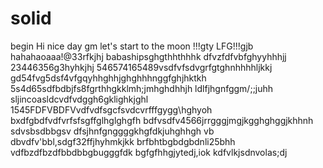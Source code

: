 # solid
begin
Hi
nice day
gm
let's start
to the moon !!!gty
LFG!!!gjb
hahahaoaaa!@33rfkjhj
babashipsghgthhthhhk
dfvzfdfvbfghyyhhhjj
23446356g3hyhkjhj
546574165489vsdfvfsdvgrfgtghnhhhhljkkj
gd54fvg5dsf4vfgqyhhghhjghghhhnggfghjhktkh
5s4d65sdfbdbjfs8fgrthhgkklmh;jmhghdhhjh
ldlfjhgnfggm/;;juhh
sljincoasldcvdfvdggh6gklighkjghl
1545FDFVBDFVvdfvdfsgcfsvdcvrfffgygg\hghyoh
bxdfgbdfvdfvrfsfsgffglhglghgfh
bdfvsdfv4566jrrgggjmgjkgghghggjkhhnh
sdvsbsdbbgsv dfsjhnfgnggggkhgfdkjuhghhgh
vb dbvdfv'bbl,sdgf32ffjhyhmkjkk
brfbhtbgbdgbdnli25bhh
vdfbzdfbzdfbbdbbgbugggfdk
bgfgfhhgjytedj,iok
kdfvlkjsdnvolas;dj
